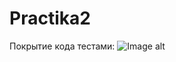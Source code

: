 # Practika2
Покрытие кода тестами:
![Image alt](https://sun9-3.userapi.com/impg/tgmH8d2TCObyDINE0Y1Y5_IwcBJYxUfbh1bIdw/HjsXaUxLXs0.jpg?size=1920x1080&quality=95&sign=2119f2889d99ee07208454b2e62f11d1&type=album)

 
